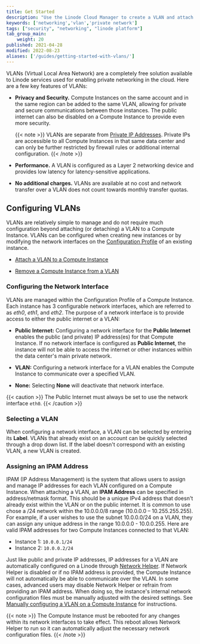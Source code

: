 ```yaml
---
title: Get Started
description: "Use the Linode Cloud Manager to create a VLAN and attach a Compute Instance to it. When a Compute Instance is attached to a VLAN and configured, it has access to the VLAN's secure and private network."
keywords: ['networking','vlan','private network']
tags: ["security", "networking", "linode platform"]
tab_group_main:
    weight: 20
published: 2021-04-28
modified: 2022-08-23
aliases: ['/guides/getting-started-with-vlans/']
---
```


VLANs (Virtual Local Area Network) are a completely free solution available to Linode services used for enabling private networking in the cloud. Here are a few key features of VLANs:

- **Privacy and Security.** Compute Instances on the same account and in the same region can be added to the same VLAN, allowing for private and secure communications between those instances. The public internet can also be disabled on a Compute Instance to provide even more security.

    {{< note >}}
VLANs are separate from [Private IP Addresses](/docs/guides/managing-ip-addresses/#types-of-ip-addresses). Private IPs are accessible to all Compute Instances in that same data center and can only be further restricted by firewall rules or additional internal configuration.
{{< /note >}}

- **Performance.** A VLAN is configured as a Layer 2 networking device and provides low latency for latency-sensitive applications.

- **No additional charges.** VLANs are available at no cost and network transfer over a VLAN does not count towards monthly transfer quotas.

## Configuring VLANs

VLANs are relatively simple to manage and do not require much configuration beyond attaching (or detaching) a VLAN to a Compute Instance. VLANs can be configured when creating new instances or by modifying the network interfaces on the [Configuration Profile](/docs/guides/linode-configuration-profiles/) of an existing instance.

- [Attach a VLAN to a Compute Instance](/docs/products/networking/vlans/guides/attach-to-compute-instance/)

- [Remove a Compute Instance from a VLAN](/docs/products/networking/vlans/guides/remove-a-compute-instance/)

### Configuring the Network Interface

VLANs are managed within the Configuration Profile of a Compute Instance. Each instance has 3 configurable network interfaces, which are referred to as *eth0*, *eth1*, and *eth2*. The purpose of a network interface is to provide access to either the public internet or a VLAN:

- **Public Internet:** Configuring a network interface for the **Public Internet** enables the public (and private) IP address(es) for that Compute Instance. If no network interface is configured as **Public Internet**, the instance will not be able to access the internet or other instances within the data center's main private network.

- **VLAN:** Configuring a network interface for a VLAN enables the Compute Instance to communicate over a specified VLAN.

- **None:** Selecting **None** will deactivate that network interface.

{{< caution >}}
The Public Internet must always be set to use the network interface `eth0`.
{{< /caution >}}

### Selecting a VLAN

When configuring a network interface, a VLAN can be selected by entering its **Label**. VLANs that already exist on an account can be quickly selected through a drop down list. If the label doesn't correspond with an existing VLAN, a new VLAN is created.

### Assigning an IPAM Address

IPAM (IP Address Management) is the system that allows users to assign and manage IP addresses for each VLAN configured on a Compute Instance. When attaching a VLAN, an **IPAM Address** can be specified in address/netmask format. This should be a unique IPv4 address that doesn't already exist within the VLAN or on the public internet. It is common to use chose a /24 network within the 10.0.0.0/8 range (10.0.0.0 – 10.255.255.255). For example, if a user wishes to use the subnet 10.0.0.0/24 on a VLAN, they can assign any unique address in the range 10.0.0.0 - 10.0.0.255. Here are valid IPAM addresses for two Compute Instances connected to that VLAN:

- Instance 1: `10.0.0.1/24`
- Instance 2: `10.0.0.2/24`

Just like public and private IP addresses, IP addresses for a VLAN are automatically configured on a Linode through [Network Helper](/docs/guides/network-helper/). If Network Helper is disabled or if no IPAM address is provided, the Compute Instance will not automatically be able to communicate over the VLAN. In some cases, advanced users may disable Network Helper or refrain from providing an IPAM address. When doing so, the instance's internal network configuration files must be manually adjusted with the desired settings. See [Manually configuring a VLAN on a Compute Instance](/docs/products/networking/vlans/guides/manually-configuring-a-vlan/) for instructions.

{{< note >}}
The Compute Instance must be rebooted for any changes within its network interfaces to take effect. This reboot allows Network Helper to run so it can automatically adjust the necessary network configuration files.
{{< /note >}}